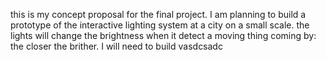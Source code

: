 this is my concept proposal for the final project.
I am planning to build a prototype of the interactive lighting system at a city on a small scale.
the lights will change the brightness when it detect a moving thing coming by: the closer the brither.
I will need to build vasdcsadc
